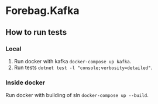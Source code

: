 # Forebag.Kafka

## How to run tests

### Local

1. Run docker with kafka `docker-compose up kafka`.
2. Run tests `dotnet test -l "console;verbosity=detailed"`.

### Inside docker

Run docker with building of sln `docker-compose up --build`.
